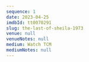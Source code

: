 ```yaml
---
sequence: 1
date: 2023-04-25
imdbId: tt0070291
slug: the-last-of-sheila-1973
venue: null
venueNotes: null
medium: Watch TCM
mediumNotes: null
---
```


